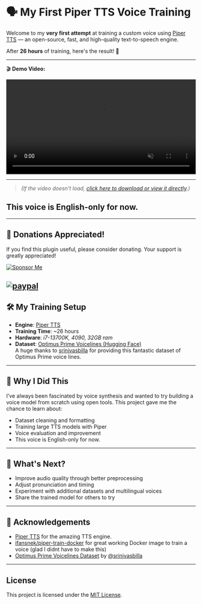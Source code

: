 # 🗣️ My First Piper TTS Voice Training

Welcome to my **very first attempt** at training a custom voice using [Piper TTS](https://github.com/rhasspy/piper) — an open-source, fast, and high-quality text-to-speech engine.

After **26 hours** of training, here's the result! 🎉

---

🎬 **Demo Video:**

<video src="https://user-images.githubusercontent.com/25253813/445303259-aed9092c-45cc-4e33-96a8-cf6984ec393f.mp4" controls autoplay muted loop width="100%"></video>

---

> *(If the video doesn't load, [click here to download or view it directly](https://github.com/biofects/piper-voice/raw/main/biofects-prime.mp4).)*

This voice is **English-only** for now.
---

---
## 💸 Donations Appreciated!
If you find this plugin useful, please consider donating. Your support is greatly appreciated!

[![Sponsor Me](https://img.shields.io/badge/Sponsor%20Me-%F0%9F%92%AA-purple?style=for-the-badge)](https://github.com/sponsors/biofects?frequency=recurring&sponsor=biofects)



[![paypal](https://www.paypalobjects.com/en_US/i/btn/btn_donateCC_LG.gif)](https://www.paypal.com/cgi-bin/webscr?cmd=_s-xclick&hosted_button_id=TWRQVYJWC77E6)
---


## 🛠️ My Training Setup

- **Engine**: [Piper TTS](https://github.com/rhasspy/piper)
- **Training Time**: ~26 hours
- **Hardware**: *i7-13700K,  4090, 32GB ram*
- **Dataset**: [Optimus Prime Voicelines (Hugging Face)](https://huggingface.co/datasets/srinivasbilla/optimus_prime_voicelines_hf)  
  A huge thanks to [srinivasbilla](https://huggingface.co/srinivasbilla) for providing this fantastic dataset of Optimus Prime voice lines.

---

## 🌱 Why I Did This

I’ve always been fascinated by voice synthesis and wanted to try building a voice model from scratch using open tools. This project gave me the chance to learn about:

- Dataset cleaning and formatting
- Training large TTS models with Piper
- Voice evaluation and improvement
- This voice is English-only for now.

---

## 🔮 What's Next?

- Improve audio quality through better preprocessing
- Adjust pronunciation and timing
- Experiment with additional datasets and multilingual voices
- Share the trained model for others to try

---

## 🙌 Acknowledgements

- [Piper TTS](https://github.com/rhasspy/piper) for the amazing TTS engine.
- [ifansnek/piper-train-docker](https://hub.docker.com/r/ifansnek/piper-train-docker) for great working Docker image to train a voice (glad I didnt have to make this)
- [Optimus Prime Voicelines Dataset](https://huggingface.co/datasets/srinivasbilla/optimus_prime_voicelines_hf) by [@srinivasbilla](https://huggingface.co/srinivasbilla)

---
## License

This project is licensed under the [MIT License](LICENSE).

